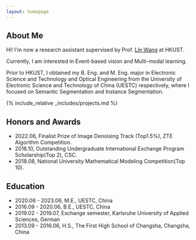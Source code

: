 ```yaml
---
layout: homepage
---
```


## About Me

Hi! I'm now a research assistant supervised by Prof. <a href="https://vlislab22.github.io/vlislab/linwang.html">Lin Wang</a> at HKUST.

Currently, I am interested in Event-based vision and Multi-modal learning.

Prior to HKUST, I obtained my B. Eng. and M. Eng. major in Electronic Science and Technology and Optical Engineering from the University of Electronic Science and Technology of China (UESTC) respectively, where I focused on Semantic Segmentation and Instance Segmentation.

{% include_relative _includes/projects.md %}


## Honors and Awards

- 2022.06, Finalist Prize of Image Denoising Track (Top1.5%), ZTE Algorithm Competition.
- 2018.10, Outstanding Undergraduate International Exchange Program Scholarship(Top 2), CSC. 
- 2018.08, National University Mathematical Modeling Competition(Top 10).


## Education
- 2020.06 - 2023.06, M.E., UESTC, China
- 2016.09 - 2020.06, B.E., UESTC, China
- 2019.02 - 2019.07, Exchange semester, Karlsruhe University of Applied Sciences, German
- 2013.09 - 2016.06, H.S., The First High School of Changsha, Changsha, China

<script type="text/javascript" id="clustrmaps" src="//clustrmaps.com/map_v2.js?d=Jd8OzMhdKMK1K5bnZn9Yn3pFyeY2ahWgCA6In0frwYc&cl=ffffff&w=a"></script>


